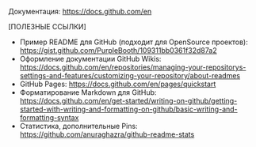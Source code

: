 Документация: https://docs.github.com/en

[ПОЛЕЗНЫЕ ССЫЛКИ]
- Пример README для GitHub (подходит для OpenSource проектов): https://gist.github.com/PurpleBooth/109311bb0361f32d87a2
- Оформление документации GitHub Wikis: https://docs.github.com/en/repositories/managing-your-repositorys-settings-and-features/customizing-your-repository/about-readmes
- GitHub Pages: https://docs.github.com/en/pages/quickstart
- Форматирование Markdown для GitHub: https://docs.github.com/en/get-started/writing-on-github/getting-started-with-writing-and-formatting-on-github/basic-writing-and-formatting-syntax
- Статистика, дополнительные Pins: https://github.com/anuraghazra/github-readme-stats



